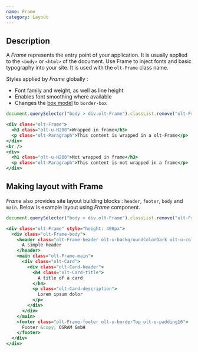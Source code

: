 ```yaml
---
name: Frame
category: Layout
---
```


## Description

A *Frame* represents the entry point of your application. It is usually applied
to the `<body>` or `<html>` of the document. Use Frame to inject fonts and basic
typography into your site. It is used with the `olt-Frame` class name.

Styles applied by *Frame* globally :

- Font family and weight, as well as line height
- Enables font smoothing where available
- Changes the [box model](https://developer.mozilla.org/en-US/docs/Learn/CSS/Introduction_to_CSS/Box_model) to `border-box`

```frame.js hidden
document.querySelector("body > div.olt-Frame").classList.remove("olt-Frame");
```

```frame.html
<div class="olt-Frame">
  <h3 class="olt-u-H200">Wrapped in frame</h3>
  <p class="olt-Paragraph">This content is wrapped in a olt-Frame</p>
</div>
<br />
<div>
  <h1 class="olt-u-H200">Not wrapped in frame</h3>
  <p class="olt-Paragraph">This content is not wrapped in a frame</p>
</div>
```

## Making layout with Frame

*Frame* also provides site layout building blocks : `header`, `footer`,
`body` and `main`. Below is example layout using *Frame* component.

```frame.js hidden
document.querySelector("body > div.olt-Frame").classList.remove("olt-Frame");
```

```layout.html
<div class="olt-Frame" style="height: 400px">
  <div class="olt-Frame-body">
    <header class="olt-Frame-header olt-u-backgroundColorDark olt-u-colorLight olt-u-textLight olt-u-padding16 olt-u-marginBottom5">
      A simple header
    </header>
    <main class="olt-Frame-main">
      <div class="olt-Card">
        <div class="olt-Card-header">
          <h4 class="olt-Card-title">
            A title of a card
          </h4>
          <p class="olt-Card-description">
            Lorem ipsum dolor
          </p>
        </div>
      </div>
    </main>
    <footer class="olt-Frame-footer olt-u-borderTop olt-u-padding16">
      Footer &copy; OSRAM GmbH
    </footer>
  </div>
</div>
```
